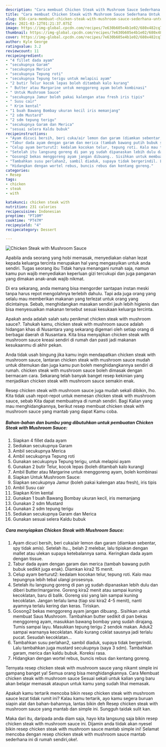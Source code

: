 ```yaml
---
description: "Cara membuat Chicken Steak with Mushroom Sauce Sederhana Untuk Jualan"
title: "Cara membuat Chicken Steak with Mushroom Sauce Sederhana Untuk Jualan"
slug: 656-cara-membuat-chicken-steak-with-mushroom-sauce-sederhana-untuk-jualan
date: 2021-03-12T01:21:37.075Z
image: https://img-global.cpcdn.com/recipes/7e630b605e4b1e02/680x482cq70/chicken-steak-with-mushroom-sauce-foto-resep-utama.jpg
thumbnail: https://img-global.cpcdn.com/recipes/7e630b605e4b1e02/680x482cq70/chicken-steak-with-mushroom-sauce-foto-resep-utama.jpg
cover: https://img-global.cpcdn.com/recipes/7e630b605e4b1e02/680x482cq70/chicken-steak-with-mushroom-sauce-foto-resep-utama.jpg
author: Kyle George
ratingvalue: 3.2
reviewcount: 11
recipeingredient:
- "4 fillet dada ayam"
- "secukupnya Garam"
- "secukupnya Merica"
- "secukupnya Tepung roti"
- "secukupnya Tepung terigu untuk melapisi ayam"
- "2 butir Telur kocok lepas boleh ditambah kalo kurang"
- " Butter atau Margarine untuk menggoreng ayam boleh kombinasi"
- " Untuk Mushroom Sauce"
- "secukupnya Jamur boleh pakai kalengan atau fresh iris tipis"
- " Susu cair"
- " Krim kental"
- "1 buah Bawang Bombay ukuran kecil iris memanjang"
- "2 sdm Mustard"
- "2 sdm tepung terigu"
- "secukupnya Garam dan Merica"
- "sesuai selera Kaldu bubuk"
recipeinstructions:
- "Ayam dicuci bersih, beri cuka/air lemon dan garam (diamkan sebentar, spy tidak amis). Setelah itu.., belah 2 melebar, lalu tipiskan dengan mallet atau ulekan supaya ketebalannya sama. Keringkan dada ayam dengan tissue."
- "Tabur dada ayam dengan garam dan merica (tambah bawang putih bubuk sedikit juga enak). Diamkan kira2 15 menit."
- "Celup ayam berturut2: kedalam kocokan telur, tepung roti. Kalo mau tepungnya lebih tebal ulangi prosesnya."
- "Setelah itu langsung goreng di pan yg sudah dipanaskan lebih dulu dan diberi butter/margarine. Goreng kira2 menit atau sampai kuning kecoklatan, baru di balik. Goreng sisi yang lain sampai kuning kecoklatan. Jangan terlalu lama (tiap sisi kira2 4-5 menit), nanti ayamnya terlalu kering dan keras. Tiriskan."
- "Gosong2 bekas menggoreng ayam jangan dibuang.. Sisihkan untuk membuat Saus Mushroom. Tambahkan butter sedikit di pan bekas menggoreng ayam, masukkan bawang bombay yang sudah dirajang. Tumis sampai layu. Masukkan tepung terigu 2 sendok makan. Aduk2 sampai warnanya kecoklatan. Kalo kurang coklat sausnya jadi terlalu pucat. Sesudah kecoklatan..."
- "Tambahkan susu perlahan2, sambil diaduk, supaya tidak bergerindil. Lalu tambahkan juga mustard secukupnya (saya 3 sdm). Tambahkan garam, merica dan kaldu bubuk. Koreksi rasa."
- "Hidangkan dengan wortel rebus, buncis rebus dan kentang goreng."
categories:
- Resep
tags:
- chicken
- steak
- with

katakunci: chicken steak with 
nutrition: 231 calories
recipecuisine: Indonesian
preptime: "PT10M"
cooktime: "PT47M"
recipeyield: "4"
recipecategory: Dessert

---
```



![Chicken Steak with Mushroom Sauce](https://img-global.cpcdn.com/recipes/7e630b605e4b1e02/680x482cq70/chicken-steak-with-mushroom-sauce-foto-resep-utama.jpg)

Apabila anda seorang yang hobi memasak, menyediakan olahan lezat kepada keluarga tercinta merupakan hal yang mengasyikan untuk anda sendiri. Tugas seorang ibu Tidak hanya menangani rumah saja, namun kamu pun wajib menyediakan keperluan gizi tercukupi dan juga panganan yang dimakan anak-anak wajib nikmat.

Di era  sekarang, anda memang bisa mengorder santapan instan meski tanpa harus repot mengolahnya terlebih dahulu. Tapi ada juga orang yang selalu mau memberikan makanan yang terlezat untuk orang yang dicintainya. Sebab, menghidangkan masakan sendiri jauh lebih higienis dan bisa menyesuaikan makanan tersebut sesuai kesukaan keluarga tercinta. 



Apakah anda adalah salah satu penikmat chicken steak with mushroom sauce?. Tahukah kamu, chicken steak with mushroom sauce adalah hidangan khas di Nusantara yang sekarang digemari oleh setiap orang di berbagai daerah di Nusantara. Kita bisa menyajikan chicken steak with mushroom sauce kreasi sendiri di rumah dan pasti jadi makanan kesukaanmu di akhir pekan.

Anda tidak usah bingung jika kamu ingin mendapatkan chicken steak with mushroom sauce, lantaran chicken steak with mushroom sauce mudah untuk ditemukan dan juga kamu pun boleh menghidangkannya sendiri di rumah. chicken steak with mushroom sauce boleh dimasak dengan bermacam cara. Sekarang telah banyak banget resep kekinian yang menjadikan chicken steak with mushroom sauce semakin enak.

Resep chicken steak with mushroom sauce juga mudah sekali dibikin, lho. Kita tidak usah repot-repot untuk memesan chicken steak with mushroom sauce, sebab Kita dapat membuatnya di rumah sendiri. Bagi Kalian yang mau menghidangkannya, berikut resep membuat chicken steak with mushroom sauce yang mantab yang dapat Kamu coba.

<!--inarticleads1-->

##### Bahan-bahan dan bumbu yang dibutuhkan untuk pembuatan Chicken Steak with Mushroom Sauce:

1. Siapkan 4 fillet dada ayam
1. Sediakan secukupnya Garam
1. Ambil secukupnya Merica
1. Ambil secukupnya Tepung roti
1. Gunakan secukupnya Tepung terigu, untuk melapisi ayam
1. Gunakan 2 butir Telur, kocok lepas (boleh ditambah kalo kurang)
1. Ambil  Butter atau Margarine untuk menggoreng ayam, boleh kombinasi
1. Siapkan  Untuk Mushroom Sauce:
1. Siapkan secukupnya Jamur (boleh pakai kalengan atau fresh), iris tipis
1. Ambil  Susu cair
1. Siapkan  Krim kental
1. Gunakan 1 buah Bawang Bombay ukuran kecil, iris memanjang
1. Gunakan 2 sdm Mustard
1. Gunakan 2 sdm tepung terigu
1. Sediakan secukupnya Garam dan Merica
1. Gunakan sesuai selera Kaldu bubuk




<!--inarticleads2-->

##### Cara menyiapkan Chicken Steak with Mushroom Sauce:

1. Ayam dicuci bersih, beri cuka/air lemon dan garam (diamkan sebentar, spy tidak amis). Setelah itu.., belah 2 melebar, lalu tipiskan dengan mallet atau ulekan supaya ketebalannya sama. Keringkan dada ayam dengan tissue.
1. Tabur dada ayam dengan garam dan merica (tambah bawang putih bubuk sedikit juga enak). Diamkan kira2 15 menit.
1. Celup ayam berturut2: kedalam kocokan telur, tepung roti. Kalo mau tepungnya lebih tebal ulangi prosesnya.
1. Setelah itu langsung goreng di pan yg sudah dipanaskan lebih dulu dan diberi butter/margarine. Goreng kira2 menit atau sampai kuning kecoklatan, baru di balik. Goreng sisi yang lain sampai kuning kecoklatan. Jangan terlalu lama (tiap sisi kira2 4-5 menit), nanti ayamnya terlalu kering dan keras. Tiriskan.
1. Gosong2 bekas menggoreng ayam jangan dibuang.. Sisihkan untuk membuat Saus Mushroom. Tambahkan butter sedikit di pan bekas menggoreng ayam, masukkan bawang bombay yang sudah dirajang. Tumis sampai layu. Masukkan tepung terigu 2 sendok makan. Aduk2 sampai warnanya kecoklatan. Kalo kurang coklat sausnya jadi terlalu pucat. Sesudah kecoklatan...
1. Tambahkan susu perlahan2, sambil diaduk, supaya tidak bergerindil. Lalu tambahkan juga mustard secukupnya (saya 3 sdm). Tambahkan garam, merica dan kaldu bubuk. Koreksi rasa.
1. Hidangkan dengan wortel rebus, buncis rebus dan kentang goreng.




Ternyata resep chicken steak with mushroom sauce yang nikamt simple ini gampang banget ya! Semua orang bisa menghidangkannya. Cara Membuat chicken steak with mushroom sauce Sesuai sekali untuk kalian yang baru akan belajar memasak ataupun untuk kamu yang sudah lihai memasak.

Apakah kamu tertarik mencoba bikin resep chicken steak with mushroom sauce lezat tidak rumit ini? Kalau kamu tertarik, ayo kamu segera buruan siapin alat dan bahan-bahannya, lantas bikin deh Resep chicken steak with mushroom sauce yang mantab dan simple ini. Sungguh taidak sulit kan. 

Maka dari itu, daripada anda diam saja, hayo kita langsung saja bikin resep chicken steak with mushroom sauce ini. Dijamin anda tiidak akan nyesel bikin resep chicken steak with mushroom sauce mantab simple ini! Selamat mencoba dengan resep chicken steak with mushroom sauce mantab sederhana ini di rumah sendiri,oke!.

